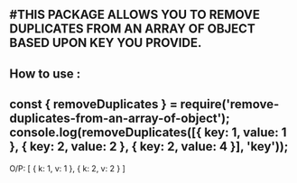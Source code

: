 #THIS PACKAGE ALLOWS YOU TO REMOVE DUPLICATES FROM AN ARRAY OF OBJECT BASED UPON KEY YOU PROVIDE.
---------------------------------------------------------------------------------------------------------------------
How to use :
---------------------------------------------------------------------------------------------------------------------
 const { removeDuplicates } = require('remove-duplicates-from-an-array-of-object');
console.log(removeDuplicates([{
    key: 1,
    value: 1
},
{
    key: 2,
    value: 2
},
{
    key: 2,
    value: 4
}], 'key'));
---------------------------------------------------------------------------------------------------------------------
O/P: [ { k: 1, v: 1 }, { k: 2, v: 2 } ]
